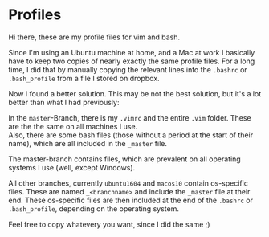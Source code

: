 # Profiles

Hi there, these are my profile files for vim and bash.

Since I'm using an Ubuntu machine at home, and a Mac at work I basically have to keep two copies of nearly exactly the same profile files. For a long time, I did that by manually copying the relevant lines into the `.bashrc` or `.bash_profile` from a file I stored on dropbox.

Now I found a better solution. This may be not the best solution, but it's a lot better than what I had previously:

In the `master`-Branch, there is my `.vimrc` and the entire `.vim` folder. These are the the same on all machines I use.  
Also, there are some bash files (those without a period at the start of their name), which are all included in the `_master` file.

The master-branch contains files, which are prevalent on all operating systems I use (well, except Windows).

All other branches, currently `ubuntu1604` and `macos10` contain os-specific files. These are named `_<branchname>` and include the `_master` file at their end.
These os-specific files are then included at the end of the `.bashrc` or `.bash_profile`, depending on the operating system.

Feel free to copy whatevery you want, since I did the same ;)
